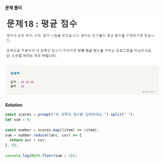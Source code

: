 **문제 풀이**

![이미지](../assets/images/result_18.PNG)

**Solution**

```javascript
const scores = prompt("세 과목의 점수를 입력하세요.").split(" ");
let sum = 0;

const number = scores.map((item) => +item);
sum = number.reduce((acc, cur) => {
  return acc + cur;
}, 0);

console.log(Math.floor(sum / 3));
```
